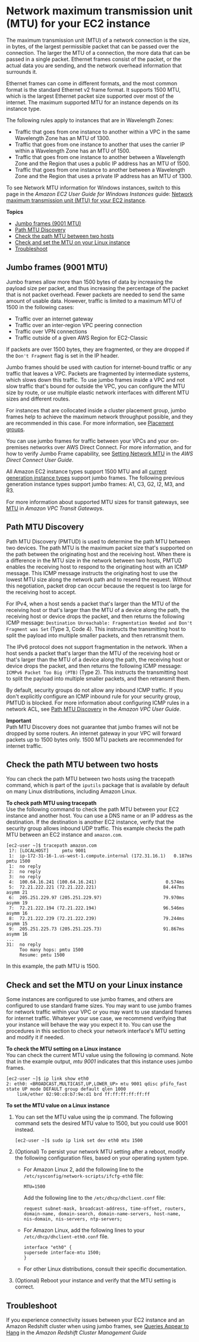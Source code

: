 # Network maximum transmission unit \(MTU\) for your EC2 instance<a name="network_mtu"></a>

The maximum transmission unit \(MTU\) of a network connection is the size, in bytes, of the largest permissible packet that can be passed over the connection\. The larger the MTU of a connection, the more data that can be passed in a single packet\. Ethernet frames consist of the packet, or the actual data you are sending, and the network overhead information that surrounds it\.

Ethernet frames can come in different formats, and the most common format is the standard Ethernet v2 frame format\. It supports 1500 MTU, which is the largest Ethernet packet size supported over most of the internet\. The maximum supported MTU for an instance depends on its instance type\.

The following rules apply to instances that are in Wavelength Zones:
+ Traffic that goes from one instance to another within a VPC in the same Wavelength Zone has an MTU of 1300\.
+ Traffic that goes from one instance to another that uses the carrier IP within a Wavelength Zone has an MTU of 1500\.
+ Traffic that goes from one instance to another between a Wavelength Zone and the Region that uses a public IP address has an MTU of 1500\.
+ Traffic that goes from one instance to another between a Wavelength Zone and the Region that uses a private IP address has an MTU of 1300\.

To see Network MTU information for Windows instances, switch to this page in the *Amazon EC2 User Guide for Windows Instances* guide: [Network maximum transmission unit \(MTU\) for your EC2 instance](https://docs.aws.amazon.com/AWSEC2/latest/WindowsGuide/network_mtu.html)\.

**Topics**
+ [Jumbo frames \(9001 MTU\)](#jumbo_frame_instances)
+ [Path MTU Discovery](#path_mtu_discovery)
+ [Check the path MTU between two hosts](#check_path_mtu)
+ [Check and set the MTU on your Linux instance](#set_mtu)
+ [Troubleshoot](#mtu-troubleshooting)

## Jumbo frames \(9001 MTU\)<a name="jumbo_frame_instances"></a>

Jumbo frames allow more than 1500 bytes of data by increasing the payload size per packet, and thus increasing the percentage of the packet that is not packet overhead\. Fewer packets are needed to send the same amount of usable data\. However, traffic is limited to a maximum MTU of 1500 in the following cases:
+ Traffic over an internet gateway
+ Traffic over an inter\-region VPC peering connection
+ Traffic over VPN connections
+ Traffic outside of a given AWS Region for EC2\-Classic

If packets are over 1500 bytes, they are fragmented, or they are dropped if the `Don't Fragment` flag is set in the IP header\.

Jumbo frames should be used with caution for internet\-bound traffic or any traffic that leaves a VPC\. Packets are fragmented by intermediate systems, which slows down this traffic\. To use jumbo frames inside a VPC and not slow traffic that's bound for outside the VPC, you can configure the MTU size by route, or use multiple elastic network interfaces with different MTU sizes and different routes\.

For instances that are collocated inside a cluster placement group, jumbo frames help to achieve the maximum network throughput possible, and they are recommended in this case\. For more information, see [Placement groups](placement-groups.md)\.

You can use jumbo frames for traffic between your VPCs and your on\-premises networks over AWS Direct Connect\. For more information, and for how to verify Jumbo Frame capability, see [Setting Network MTU](https://docs.aws.amazon.com/directconnect/latest/UserGuide/set-jumbo-frames-vif.html) in the *AWS Direct Connect User Guide*\.

All Amazon EC2 instance types support 1500 MTU and all [current generation instance types](instance-types.md#instance-type-summary-table) support jumbo frames\. The following previous generation instance types support jumbo frames: A1, C3, G2, I2, M3, and R3\.

For more information about supported MTU sizes for transit gateways, see [MTU](https://docs.aws.amazon.com/vpc/latest/tgw/transit-gateway-quotas.html#mtu-quota) in *Amazon VPC Transit Gateways*\.

## Path MTU Discovery<a name="path_mtu_discovery"></a>

Path MTU Discovery \(PMTUD\) is used to determine the path MTU between two devices\. The path MTU is the maximum packet size that's supported on the path between the originating host and the receiving host\. When there is a difference in the MTU size in the network between two hosts, PMTUD enables the receiving host to respond to the originating host with an ICMP message\. This ICMP message instructs the originating host to use the lowest MTU size along the network path and to resend the request\. Without this negotiation, packet drop can occur because the request is too large for the receiving host to accept\.

For IPv4, when a host sends a packet that's larger than the MTU of the receiving host or that's larger than the MTU of a device along the path, the receiving host or device drops the packet, and then returns the following ICMP message: `Destination Unreachable: Fragmentation Needed and Don't Fragment was Set` \(Type 3, Code 4\)\. This instructs the transmitting host to split the payload into multiple smaller packets, and then retransmit them\. 

The IPv6 protocol does not support fragmentation in the network\. When a host sends a packet that's larger than the MTU of the receiving host or that's larger than the MTU of a device along the path, the receiving host or device drops the packet, and then returns the following ICMP message: `ICMPv6 Packet Too Big (PTB)` \(Type 2\)\. This instructs the transmitting host to split the payload into multiple smaller packets, and then retransmit them\. 

By default, security groups do not allow any inbound ICMP traffic\. If you don't explicitly configure an ICMP inbound rule for your security group, PMTUD is blocked\. For more information about configuring ICMP rules in a network ACL, see [Path MTU Discovery](https://docs.aws.amazon.com/vpc/latest/userguide/vpc-network-acls.html#path_mtu_discovery) in the *Amazon VPC User Guide*\.

**Important**  
Path MTU Discovery does not guarantee that jumbo frames will not be dropped by some routers\. An internet gateway in your VPC will forward packets up to 1500 bytes only\. 1500 MTU packets are recommended for internet traffic\.

## Check the path MTU between two hosts<a name="check_path_mtu"></a>

You can check the path MTU between two hosts using the tracepath command, which is part of the `iputils` package that is available by default on many Linux distributions, including Amazon Linux\. 

**To check path MTU using tracepath**  
Use the following command to check the path MTU between your EC2 instance and another host\. You can use a DNS name or an IP address as the destination\. If the destination is another EC2 instance, verify that the security group allows inbound UDP traffic\. This example checks the path MTU between an EC2 instance and `amazon.com`\.

```
[ec2-user ~]$ tracepath amazon.com
 1?: [LOCALHOST]     pmtu 9001
 1:  ip-172-31-16-1.us-west-1.compute.internal (172.31.16.1)   0.187ms pmtu 1500
 1:  no reply
 2:  no reply
 3:  no reply
 4:  100.64.16.241 (100.64.16.241)                          0.574ms
 5:  72.21.222.221 (72.21.222.221)                         84.447ms asymm 21
 6:  205.251.229.97 (205.251.229.97)                       79.970ms asymm 19
 7:  72.21.222.194 (72.21.222.194)                         96.546ms asymm 16
 8:  72.21.222.239 (72.21.222.239)                         79.244ms asymm 15
 9:  205.251.225.73 (205.251.225.73)                       91.867ms asymm 16
...
31:  no reply
     Too many hops: pmtu 1500
     Resume: pmtu 1500
```

In this example, the path MTU is 1500\.

## Check and set the MTU on your Linux instance<a name="set_mtu"></a>

Some instances are configured to use jumbo frames, and others are configured to use standard frame sizes\. You may want to use jumbo frames for network traffic within your VPC or you may want to use standard frames for internet traffic\. Whatever your use case, we recommend verifying that your instance will behave the way you expect it to\. You can use the procedures in this section to check your network interface's MTU setting and modify it if needed\.

**To check the MTU setting on a Linux instance**  
You can check the current MTU value using the following ip command\. Note that in the example output, *mtu 9001* indicates that this instance uses jumbo frames\.

```
[ec2-user ~]$ ip link show eth0
2: eth0: <BROADCAST,MULTICAST,UP,LOWER_UP> mtu 9001 qdisc pfifo_fast state UP mode DEFAULT group default qlen 1000
    link/ether 02:90:c0:b7:9e:d1 brd ff:ff:ff:ff:ff:ff
```

**To set the MTU value on a Linux instance**

1. You can set the MTU value using the ip command\. The following command sets the desired MTU value to 1500, but you could use 9001 instead\.

   ```
   [ec2-user ~]$ sudo ip link set dev eth0 mtu 1500
   ```

1. \(Optional\) To persist your network MTU setting after a reboot, modify the following configuration files, based on your operating system type\.
   + For Amazon Linux 2, add the following line to the `/etc/sysconfig/network-scripts/ifcfg-eth0` file:

     ```
     MTU=1500
     ```

     Add the following line to the `/etc/dhcp/dhclient.conf` file:

     ```
     request subnet-mask, broadcast-address, time-offset, routers, domain-name, domain-search, domain-name-servers, host-name, nis-domain, nis-servers, ntp-servers;
     ```
   + For Amazon Linux, add the following lines to your `/etc/dhcp/dhclient-eth0.conf` file\.

     ```
     interface "eth0" {
     supersede interface-mtu 1500;
     }
     ```
   + For other Linux distributions, consult their specific documentation\.

1. \(Optional\) Reboot your instance and verify that the MTU setting is correct\.

## Troubleshoot<a name="mtu-troubleshooting"></a>

If you experience connectivity issues between your EC2 instance and an Amazon Redshift cluster when using jumbo frames, see [Queries Appear to Hang](https://docs.aws.amazon.com/redshift/latest/mgmt/connecting-drop-issues.html) in the *Amazon Redshift Cluster Management Guide*